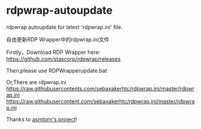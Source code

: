 # rdpwrap-autoupdate
rdpwrap autoupdate for latest 'rdpwrap.ini' file.

自由更新RDP Wrapper中的rdpwrap.ini文件  

Firstly，Download RDP Wrapper here:  
https://github.com/stascorp/rdpwrap/releases


Then,please use RDPWrapperupdate.bat  

Or,There are rdpwrap.ini  
https://raw.githubusercontents.com/sebaxakerhtc/rdpwrap.ini/master/rdpwrap.ini  
https://raw.githubusercontent.com/sebaxakerhtc/rdpwrap.ini/master/rdpwrap.ini  

Thanks to [asmtorn's project](https://github.com/asmtron/rdpwrap)!


